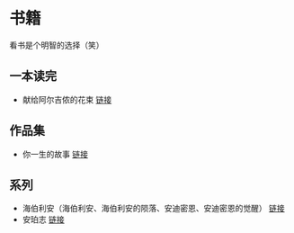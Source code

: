 # 书籍

看书是个明智的选择（笑）

## 一本读完
- 献给阿尔吉侬的花束 [链接](https://book.douban.com/subject/26362836/)

## 作品集
- 你一生的故事 [链接](https://book.douban.com/subject/26295448/)

## 系列
- 海伯利安（海伯利安、海伯利安的陨落、安迪密恩、安迪密恩的觉醒） [链接](https://book.douban.com/subject/27117515/)
- 安珀志 [链接](https://book.douban.com/series/23633)